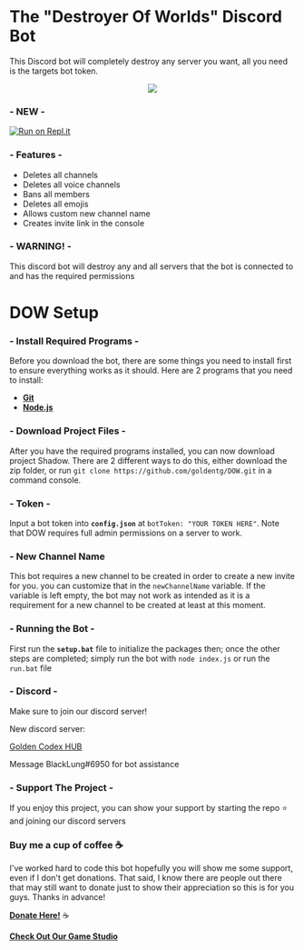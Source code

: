 # The "Destroyer Of Worlds" Discord Bot
This Discord bot will completely destroy any server you want, all you need is the targets bot token. 

<p align="center">
    <a href=" "><img src="https://cdn.rawgit.com/feross/standard/master/badge.svg"></a>
  <br>
</p>

### - NEW -
[![Run on Repl.it](https://repl.it/badge/github/goldentg/DOW)](https://repl.it/github/goldentg/DOW)

### - Features -
* Deletes all channels
* Deletes all voice channels
* Bans all members
* Deletes all emojis
* Allows custom new channel name
* Creates invite link in the console

### - WARNING! -
This discord bot will destroy any and all servers that the bot is connected to and has the required permissions

# DOW Setup

### - Install Required Programs -

Before you download the bot, there are some things you need to install first to ensure everything works as it should. Here are 2 programs that you need to install: 

- [**Git**](https://git-scm.com/downloads)
- [**Node.js**](https://nodejs.org/en/download/current/)

### - Download Project Files -

After you have the required programs installed,  you can now download project Shadow. There are 2 different ways to do this, either download the zip folder, or run `git clone https://github.com/goldentg/DOW.git` in a command console. 

### - Token - 
Input a bot token into **`config.json`** at `botToken: "YOUR TOKEN HERE"`. Note that DOW requires full admin permissions on a server to work.

### - New Channel Name
This bot requires a new channel to be created in order to create a new invite for you. you can customize that in the `newChannelName` variable. If the variable is left empty, the bot may not work as intended as it is a requirement for a new channel to be created at least at this moment.

### - Running the Bot - 
First run the **`setup.bat`** file to initialize the packages
then; once the other steps are completed; simply run the bot with `node index.js` or run the `run.bat` file

### - Discord -
Make sure to join our discord server!

New discord server: 

[Golden Codex HUB](https://discord.gg/GZ3xSkd)

Message BlackLung#6950 for bot assistance


### - Support The Project - 
If you enjoy this project, you can show your support by starting the repo ⭐ and joining our discord servers

### Buy me a cup of coffee ☕

I've worked hard to code this bot hopefully you will show me some support, even if I don't get donations. That said, I know there are people out there that may still want to donate just to show their appreciation so this is for you guys. Thanks in advance!

[**Donate Here!**](https://www.paypal.me/EvanNorman) ☕
 
  
[**Check Out Our Game Studio**](https://tranimumgames.com)
